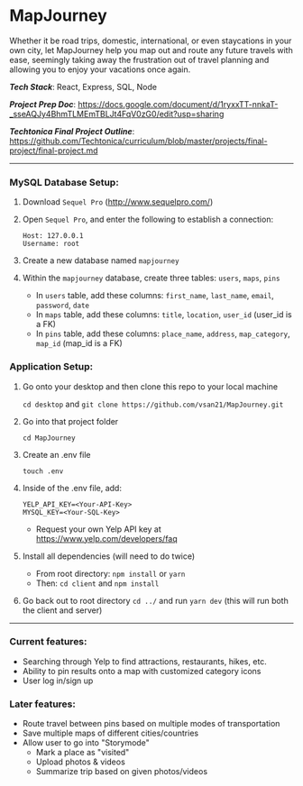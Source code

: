 # MapJourney
Whether it be road trips, domestic, international, or even staycations in your own city, let MapJourney help you map out and route any future travels with ease, seemingly taking away the frustration out of travel planning and allowing you to enjoy your vacations once again. 

**_Tech Stack_**: React, Express, SQL, Node

**_Project Prep Doc_**: https://docs.google.com/document/d/1ryxxTT-nnkaT-_sseAQJy4BhmTLMEmTBLJt4FqV0zG0/edit?usp=sharing

**_Techtonica Final Project Outline_**: https://github.com/Techtonica/curriculum/blob/master/projects/final-project/final-project.md

---

### MySQL Database Setup: 
1. Download `Sequel Pro` (http://www.sequelpro.com/)
2. Open `Sequel Pro`, and enter the following to establish a connection: 

    ```
    Host: 127.0.0.1
    Username: root
    ```
3. Create a new database named `mapjourney`
4. Within the `mapjourney` database, create three tables: `users`, `maps`, `pins`

    - In `users` table, add these columns: `first_name`, `last_name`, `email`, `password`, `date`
    - In `maps` table, add these columns: `title`, `location`, `user_id` (user_id is a FK) 
    - In `pins` table, add these columns: `place_name`, `address`, `map_category`, `map_id` (map_id is a FK)

### Application Setup: 

1. Go onto your desktop and then clone this repo to your local machine

    `cd desktop` and `git clone https://github.com/vsan21/MapJourney.git`

2. Go into that project folder

    `cd MapJourney`
    
3. Create an .env file

    `touch .env` 

4. Inside of the .env file, add: 

    ```
    YELP_API_KEY=<Your-API-Key>
    MYSQL_KEY=<Your-SQL-Key>
    ```
    - Request your own Yelp API key at https://www.yelp.com/developers/faq

5. Install all dependencies (will need to do twice)

    - From root directory: `npm install` or `yarn`
    - Then: `cd client` and `npm install`

6. Go back out to root directory `cd ../` and run `yarn dev` (this will run both the client and server) 

---

### Current features: 
- Searching through Yelp to find attractions, restaurants, hikes, etc. 
- Ability to pin results onto a map with customized category icons 
- User log in/sign up

### Later features: 
- Route travel between pins based on multiple modes of transportation
- Save multiple maps of different cities/countries 
- Allow user to go into "Storymode" 
    - Mark a place as "visited"
    - Upload photos & videos 
    - Summarize trip based on given photos/videos 
